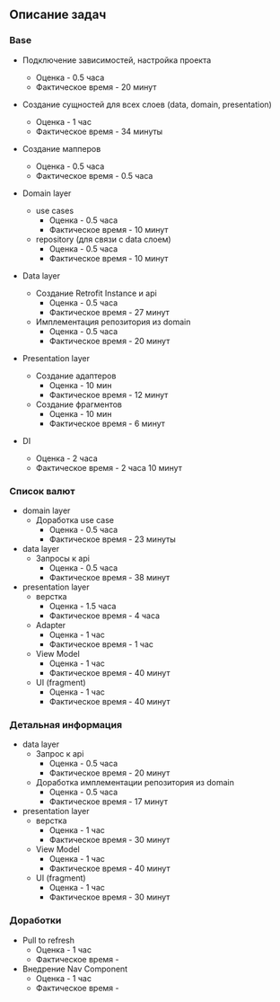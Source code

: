 ## Описание задач

### Base
  * Подключение зависимостей, настройка проекта
    * Оценка - 0.5 часа
    * Фактическое время -  20 минут
    
  * Создание сущностей для всех слоев (data, domain, presentation) 
    * Оценка - 1 час
    * Фактическое время - 34 минуты
    
  * Создание мапперов
    * Оценка - 0.5 часа
    * Фактическое время - 0.5 часа
    
  * Domain layer
    * use cases
      * Оценка - 0.5 часа
      * Фактическое время - 10 минут
    * repository (для связи с data слоем) 
      * Оценка - 0.5 часа
      * Фактическое время - 10 минут
    
  * Data layer
    * Создание Retrofit Instance и api
      * Оценка - 0.5 часа
      * Фактическое время - 27 минут
    * Имплементация репозитория из domain
      * Оценка - 0.5 часа
      * Фактическое время - 20 минут
  
  * Presentation layer
    * Создание адаптеров
      * Оценка - 10 мин
      * Фактическое время - 12 минут
    * Создание фрагментов
      * Оценка - 10 мин
      * Фактическое время - 6 минут

  * DI
    * Оценка - 2 часа
    * Фактическое время - 2 часа 10 минут

  
### Список валют
  * domain layer
    * Доработка use case
      * Оценка - 0.5 часа
      * Фактическое время - 23 минуты 
  * data layer
    * Запросы к api
      * Оценка - 0.5 часа
      * Фактическое время - 38 минут
  * presentation layer
    * верстка
      * Оценка - 1.5 часа
      * Фактическое время - 4 часа
    * Adapter
      * Оценка - 1 час
      * Фактическое время - 1 час
    * View Model
      * Оценка - 1 час
      * Фактическое время - 40 минут
    * UI (fragment)
      * Оценка - 1 час 
      * Фактическое время - 40 минут

### Детальная информация
  * data layer
    * Запрос к api
      * Оценка - 0.5 часа
      * Фактическое время - 20 минут
    * Доработка имплементации репозитория из domain
      * Оценка - 0.5 часа
      * Фактическое время - 17 минут
  * presentation layer
    * верстка
      * Оценка - 1 час
      * Фактическое время - 30 минут
    * View Model
      * Оценка - 1 час
      * Фактическое время - 40 минут
    * UI (fragment)
      * Оценка - 1 час
      * Фактическое время - 30 минут

### Доработки
  * Pull to refresh
    * Оценка - 1 час
    * Фактическое время -
  * Внедрение Nav Component
    *  Оценка - 1 час
    *  Фактическое время - 
